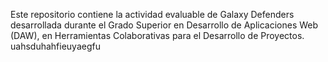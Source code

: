 Este repositorio contiene la actividad evaluable de Galaxy Defenders desarrollada durante el Grado Superior en Desarrollo de Aplicaciones Web (DAW), en Herramientas Colaborativas para el Desarrollo de Proyectos.
uahsduhahfieuyaegfu
